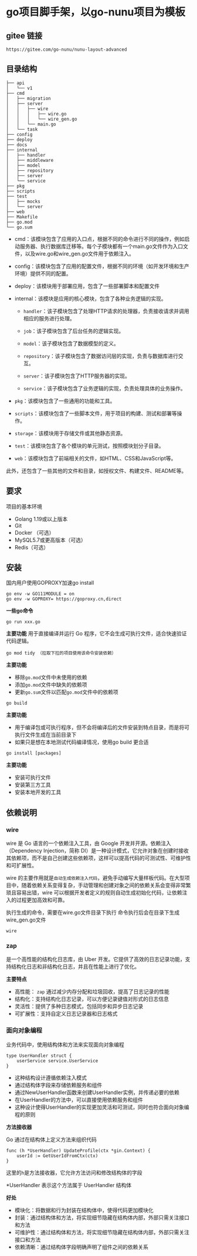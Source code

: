 # go项目脚手架，以go-nunu项目为模板

## gitee 链接

`https://gitee.com/go-nunu/nunu-layout-advanced`

## 目录结构

```
├── api
│   └── v1
├── cmd
│   ├── migration
│   ├── server
│   │   ├── wire
│   │   │   ├── wire.go
│   │   │   └── wire_gen.go
│   │   └── main.go
│   └── task
├── config
├── deploy
├── docs
├── internal
│   ├── handler
│   ├── middleware
│   ├── model
│   ├── repository
│   ├── server
│   └── service
├── pkg
├── scripts
├── test
│   ├── mocks
│   └── server
├── web
├── Makefile
├── go.mod
└── go.sum
```

* cmd：该模块包含了应用的入口点，根据不同的命令进行不同的操作，例如启动服务器、执行数据库迁移等。每个子模块都有一个main.go文件作为入口文件，以及wire.go和wire_gen.go文件用于依赖注入。

* config：该模块包含了应用的配置文件，根据不同的环境（如开发环境和生产环境）提供不同的配置。

* deploy：该模块用于部署应用，包含了一些部署脚本和配置文件

* internal：该模块是应用的核心模块，包含了各种业务逻辑的实现。

  * `handler`：该子模块包含了处理HTTP请求的处理器，负责接收请求并调用相应的服务进行处理。

  * `job`：该子模块包含了后台任务的逻辑实现。

  * `model`：该子模块包含了数据模型的定义。

  * `repository`：该子模块包含了数据访问层的实现，负责与数据库进行交互。

  * `server`：该子模块包含了HTTP服务器的实现。

  * `service`：该子模块包含了业务逻辑的实现，负责处理具体的业务操作。
* `pkg`：该模块包含了一些通用的功能和工具。

* `scripts`：该模块包含了一些脚本文件，用于项目的构建、测试和部署等操作。

* `storage`：该模块用于存储文件或其他静态资源。

* `test`：该模块包含了各个模块的单元测试，按照模块划分子目录。

* `web`：该模块包含了前端相关的文件，如HTML、CSS和JavaScript等。

此外，还包含了一些其他的文件和目录，如授权文件、构建文件、README等。

## 要求

项目的基本环境

* Golang 1.19或以上版本
* Git
* Docker （可选）
* MySQL5.7或更高版本（可选）
* Redis（可选）

## 安装

国内用户使用GOPROXY加速go install

```
go env -w GO111MODULE = on
go env -w GOPROXY= https://goproxy.cn,direct
```

**一些go命令**

```
go run xxx.go
```

**主要功能**
用于直接编译并运行 Go 程序，它不会生成可执行文件，适合快速验证代码逻辑。

```
go mod tidy （拉取下拉的项目使用该命令安装依赖）
```

**主要功能**

* 移除`go.mod`文件中未使用的依赖
* 添加`go.mod`文件中缺失的依赖项
* 更新`go.sum`文件以匹配`go.mod`文件中的依赖项

```
go build 
```

**主要功能**

* 用于编译包或可执行程序，但不会将编译后的文件安装到特点目录，而是将可执行文件生成在当前目录下
* 如果只是想在本地测试代码编译情况，使用go build 更合适

```
go install [packages]
````

**主要功能**

* 安装可执行文件
* 安装第三方工具
* 安装本地开发的工具

## 依赖说明

### wire

wire 是 Go 语言的一个依赖注入工具，由 Google 开发并开源。依赖注入（Dependency Injection，简称 DI）是一种设计模式，它允许对象在创建时接收其依赖项，而不是自己创建这些依赖项，这样可以提高代码的可测试性、可维护性和可扩展性。

wire 的主要作用就是`自动生成依赖注入代码`，避免手动编写大量样板代码。在大型项目中，随着依赖关系变得复杂，手动管理和创建对象之间的依赖关系会变得非常繁琐且容易出错，wire 可以根据开发者定义的规则自动生成初始化代码，让依赖注入的过程更加高效和可靠。

执行生成的命令，需要在wire.go文件目录下执行
命令执行后会在目录下生成wire_gen.go文件

```
wire
```

### zap

是一个高性能的结构化日志库，由 Uber 开发。它提供了高效的日志记录功能，支持结构化日志和非结构化日志，并且在性能上进行了优化。

**主要特点**

* 高性能： `zap` 通过减少内存分配和垃圾回收，提高了日志记录的性能
* 结构化：支持结构化日志记录，可以方便记录键值对形式的日志信息
* 灵活性：提供了多种日志模式，包括同步和异步日志记录
* 可扩展性：支持自定义日志记录器和日志格式


### 面向对象编程

业务代码中，使用结构体和方法来实现面向对象编程

```
type UserHandler struct {
	userService service.UserService
}
```

* 这种结构设计遵循依赖注入模式
* 通过结构体字段来存储依赖服务和组件
* 通过NewUserHandler函数来创建UserHandler实例，并传递必要的依赖
* 在UserHandler的方法中，可以直接使用依赖服务和组件
* 这种设计使得UserHandler的实现更加灵活和可测试，同时也符合面向对象编程的原则

**方法接收器**

Go 通过在结构体上定义方法来组织代码

```
func (h *UserHandler) UpdateProfile(ctx *gin.Context) {
	userId := GetUserIdFromCtx(ctx)
}
```

这里的`h`是方法接收器，它允许方法访问和修改结构体的字段

*UserHandler 表示这个方法属于 UserHandler 结构体

**好处** 

* 模块化：将数据和行为封装在结构体中，使得代码更加模块化
* 封装：通过结构体和方法，将实现细节隐藏在结构体内部，外部只需关注接口和方法
* 可维护性：通过结构体和方法，将实现细节隐藏在结构体内部，外部只需关注接口和方法
* 依赖清晰：通过结构体字段明确声明了组件之间的依赖关系